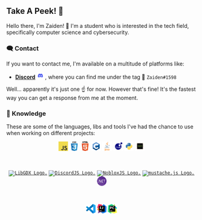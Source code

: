 ## Take A Peek! 👀

Hello there, I'm Zaiden! 👋 I'm a student who is interested in the tech field, specifically computer science and cybersecurity.

### 🗨️ Contact

If you want to contact me, I'm available on a multitude of platforms like:

- [**Discord**](https://discord.com/) <span><img height="18" alt="Discord Logo." src="https://raw.githubusercontent.com/github/explore/2a3ce46f963399611d8e2054bb0ce9a4b539296a/topics/discord/discord.png"></spam> , where you can find me under the tag 🔗 `Zaiden#1598`

Well... apparently it's just one ☝️ for now. However that's fine! It's the fastest way you can get a response from me at the moment.

### 🧠 Knowledge

These are some of the languages, libs and tools I've had the chance to use when working on different projects:

<p align="center">
  <a href="https://github.com/topics/javascript"><code><img height="25" alt="JavaScript Logo." title="JavaScript" src="https://raw.githubusercontent.com/github/explore/80688e429a7d4ef2fca1e82350fe8e3517d3494d/topics/javascript/javascript.png"></code></a>
  <a href="https://github.com/topics/css"><code><img height="25" alt="CSS Logo." title="CSS" src="https://raw.githubusercontent.com/github/explore/80688e429a7d4ef2fca1e82350fe8e3517d3494d/topics/css/css.png"></code></a>
  <a href="https://github.com/topics/html"><code><img height="25" alt="HTML Logo." title="HTML" src="https://raw.githubusercontent.com/github/explore/80688e429a7d4ef2fca1e82350fe8e3517d3494d/topics/html/html.png"></code></a>
  <a href="https://github.com/topics/c"><code><img height="25" alt="C Logo." title="C" src="https://raw.githubusercontent.com/github/explore/f3e22f0dca2be955676bc70d6214b95b13354ee8/topics/c/c.png"></code></a>
  <a href="https://github.com/topics/java"><code><img height="25" alt="Java Logo." title="Java" src="https://raw.githubusercontent.com/github/explore/5b3600551e122a3277c2c5368af2ad5725ffa9a1/topics/java/java.png"></code></a>
  <a href="https://github.com/topics/lua"><code><img height="25" alt="Lua Logo." title="Lua" src="https://raw.githubusercontent.com/github/explore/80688e429a7d4ef2fca1e82350fe8e3517d3494d/topics/lua/lua.png"></code></a>
  <a href="https://github.com/topics/python"><code><img height="25" alt="Python Logo." title="Python" src="https://raw.githubusercontent.com/github/explore/80688e429a7d4ef2fca1e82350fe8e3517d3494d/topics/python/python.png"></code></a>
  <a href="https://github.com/topics/assembly"><code><img height="25" alt="Assembly Logo." title="Assembly" src="https://raw.githubusercontent.com/github/explore/e495457f5ff28c343f9e422f8e3cf80fd3e80890/topics/assembly/assembly.png"></code></a>
</p>
</br>
<p align="center">
  <a href="https://github.com/libgdx"><code><img height="25" alt="LibGDX Logo." title="LibGDX" src="https://avatars.githubusercontent.com/u/509841"></code></a>
  <a href="https://github.com/discordjs"><code><img height="25" alt="DiscordJS Logo." title="DiscordJS" src="https://avatars.githubusercontent.com/u/26492485"></code></a>
  <a href="https://github.com/noblox"><code><img height="25" alt="NobloxJS Logo." title="NobloxJS" src="https://avatars.githubusercontent.com/u/81932091"></code></a>
  <a href="https://github.com/janl/mustache.js"><code><img height="25" alt="mustache.js Logo." title="mustache.js" src="https://railsware.com/blog/wp-content/uploads/2012/04/mustache-150x150.png"></code></a>
  <a href="https://github.com/topics/dotnet"><code><img height="25" alt=".NET Logo." title=".NET" src="https://raw.githubusercontent.com/github/explore/93d8a67084f94b2a444e510199a6e7622e5b09a3/topics/dotnet/dotnet.png"></code></a>
</p>
</br>
<p align="center">
  <a href="https://github.com/topics/vscode"><code><img height="25" alt="Visual Studio Code Logo." title="Visual Studio Code" src="https://raw.githubusercontent.com/github/explore/bbd48b997e8d0bef63f676eca4da5e1f76487b56/topics/visual-studio-code/visual-studio-code.png"></code></a>
  <a href="https://github.com/topics/intellij-idea"><code><img height="25" alt="Intellij IDEA Logo." title="Intellij IDEA" src="https://raw.githubusercontent.com/github/explore/caa262eeb858e81282d6f651d6eef1f8730b54ba/topics/intellij-idea/intellij-idea.png"></code></a>
  <a href="https://github.com/topics/pycharm"><code><img height="25" alt="PyCharm Logo." title="PyCharm" src="https://raw.githubusercontent.com/github/explore/d8574c7bce27faa27fb879bca56dfe351ee66efd/topics/pycharm/pycharm.png"></code></a>
</p>
